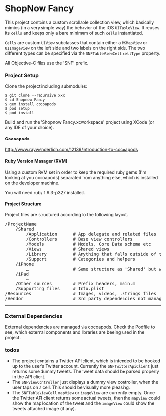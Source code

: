 ShopNow Fancy
====================

This project contains a custom scrollable collection view, which basically mimics (in a very simple way) the behavior of the iOS `UITableView`. It reuses its `cells` and keeps only a bare minimum of such `cells` instantiated.

`Cells` are custom `UIView` subclasses that contain either a `MKMapView` or `UIImageView` on the left side and two labels on the right side. The two different types can be specified via the `SNFTableViewCell` `cellType` property.

All Objective-C files use the 'SNF' prefix.

### Project Setup

Clone the project including submodules:

	$ git clone --recursive xxx
	$ cd Shopnow Fancy
	$ gem install cocoapods
	$ pod setup
	$ pod install

Build and run the 'Shopnow Fancy.xcworkspace' project using XCode (or any IDE of your choice).

#### Cocoapods

http://www.raywenderlich.com/12139/introduction-to-cocoapods

#### Ruby Version Manager (RVM)

Using a custom RVM set in order to keep the required ruby gems (I'm looking at you cocoapods) separated from anything else, which is installed on the developer machine.

You will need ruby 1.9.3-p327 installed.

#### Project Structure

Project files are structured according to the following layout.

<pre>
/ProjectName
    /Shared
        /Application      # App delegate and related files
        /Controllers      # Base view controllers
        /Models           # Models, Core Data schema etc
        /Views            # Shared views
        /Library          # Anything that falls outside of the MVC pattern
        /Support          # Categories and helpers
    /iPhone
        …                 # Same structure as 'Shared' but with interface specific classes
    /iPad
        …
    /Other sources        # Prefix headers, main.m
    /Supporting files     # Info.plist
/Resources                # Images, videos, .strings files
/Vendor                   # 3rd party dependencies not managed by CocoaPods
</pre>

***

### External Dependencies

External dependencies are managed via cocoapods. Check the Podfile to see, which external components and libraries are beeing used in the project.

### todos

- The project contains a Twitter API client, which is intended to be hooked up to the user's Twitter account. Currently the `SNFTwitterApiClient` just returns some dummy tweets. The tweet data should be parsed properly in the API client.
- The `SNFViewController` just displays a dummy view controller, when the user taps on a cell. This should be visually more pleasing.
- The `SNFTableViewCell` `mapView` or  `imageView` are currently empty. Once the Twitter API client returns some actual tweets, then the `mapView` could show the map location of the tweet and the `imageView` could show the tweets attached image (if any).









